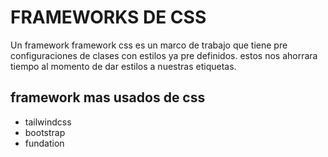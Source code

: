 # FRAMEWORKS DE CSS
Un framework framework css es un marco de trabajo que tiene pre configuraciones de clases con estilos ya pre definidos.
estos nos ahorrara tiempo al momento de dar estilos a nuestras etiquetas.
## framework mas usados de css
- tailwindcss
- bootstrap
- fundation